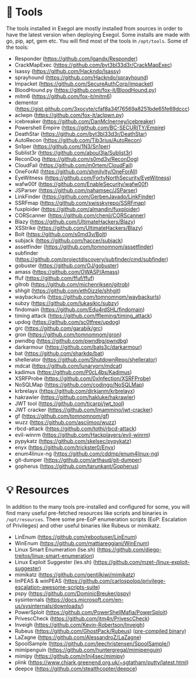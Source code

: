 # :wrench: Tools
  The tools installed in Exegol are mostly installed from sources in order to have the latest version when deploying Exegol. Some installs are made with go, pip, apt, gem etc. You will find most of the tools in `/opt/tools`.
  Some of the tools:
  - Responder (https://github.com/lgandx/Responder)
  - CrackMapExec (https://github.com/byt3bl33d3r/CrackMapExec)
  - lsassy (https://github.com/Hackndo/lsassy)
  - sprayhound (https://github.com/Hackndo/sprayhound)
  - Impacket (https://github.com/SecureAuthCorp/impacket)
  - BloodHound.py (https://github.com/fox-it/BloodHound.py)
  - mitm6 (https://github.com/fox-it/mitm6)
  - dementor (https://gist.github.com/3xocyte/cfaf8a34f76569a8251bde65fe69dccc)
  - aclwpn (https://github.com/fox-it/aclpwn.py)
  - icebreaker (https://github.com/DanMcInerney/icebreaker)
  - Powershell Empire (https://github.com/BC-SECURITY/Empire)
  - DeathStar (https://github.com/byt3bl33d3r/DeathStar)
  - AutoRecon (https://github.com/Tib3rius/AutoRecon)
  - Sn1per (https://github.com/1N3/Sn1per)
  - Sublist3r (https://github.com/aboul3la/Sublist3r)
  - ReconDog (https://github.com/s0md3v/ReconDog)
  - CloudFail (https://github.com/m0rtem/CloudFail)
  - OneForAll (https://github.com/shmilylty/OneForAll)
  - EyeWitness (https://github.com/FortyNorthSecurity/EyeWitness)
  - wafw00f (https://github.com/EnableSecurity/wafw00f)
  - JSParser (https://github.com/nahamsec/JSParser)
  - LinkFinder (https://github.com/GerbenJavado/LinkFinder)
  - SSRFmap (https://github.com/swisskyrepo/SSRFmap)
  - fuxploider (https://github.com/almandin/fuxploider)
  - CORScanner (https://github.com/chenjj/CORScanner)
  - Blazy (https://github.com/UltimateHackers/Blazy)
  - XSStrike (https://github.com/UltimateHackers/Blazy)
  - Bolt (https://github.com/s0md3v/Bolt)
  - subjack (https://github.com/haccer/subjack)
  - assetfinder (https://github.com/tomnomnom/assetfinder)
  - subfinder (https://github.com/projectdiscovery/subfinder/cmd/subfinder)
  - gobuster (https://github.com/OJ/gobuster)
  - amass (https://github.com/OWASP/Amass)
  - ffuf (https://github.com/ffuf/ffuf)
  - gitrob (https://github.com/michenriksen/gitrob)
  - shhgit (https://github.com/eth0izzle/shhgit)
  - waybackurls (https://github.com/tomnomnom/waybackurls)
  - subzy (https://github.com/lukasikic/subzy)
  - findomain (https://github.com/Edu4rdSHL/findomain)
  - timing attack (https://github.com/ffleming/timing_attack)
  - updog (https://github.com/sc0tfree/updog)
  - grc (https://github.com/garabik/grc)
  - gron (https://github.com/tomnomnom/gron)
  - pwndbg (https://github.com/pwndbg/pwndbg)
  - darkarmour (https://github.com/bats3c/darkarmour)
  - bat (https://github.com/sharkdp/bat)
  - shellerator (https://github.com/ShutdownRepo/shellerator)
  - mdcat (https://github.com/lunaryorn/mdcat)
  - kadimus (https://github.com/P0cL4bs/Kadimus)
  - XSRFProbe (https://github.com/0xInfection/XSRFProbe)
  - NoSQLMap (https://github.com/codingo/NoSQLMap)
  - krbrelayx (https://github.com/dirkjanm/krbrelayx)
  - hakrawler (https://github.com/hakluke/hakrawler)
  - JWT tool (https://github.com/ticarpi/jwt_tool)
  - JWT cracker (https://github.com/lmammino/jwt-cracker)
  - gf (https://github.com/tomnomnom/gf)
  - wuzz (https://github.com/asciimoo/wuzz)
  - rbcd-attack (https://github.com/tothi/rbcd-attack)
  - evil-winrm (https://github.com/Hackplayers/evil-winrm)
  - pypykatz (https://github.com/skelsec/pypykatz)
  - enyx (https://github.com/trickster0/Enyx)
  - enum4linux-ng (https://github.com/cddmp/enum4linux-ng)
  - git-dumper (https://github.com/arthaud/git-dumper)
  - gopherus (https://github.com/tarunkant/Gopherus)

# :bulb: Resources
  In addition to the many tools pre-installed and configured for some, you will find many useful pre-fetched resources like scripts and binaries in `/opt/resources`. There some pre-EoP enumeration scripts (EoP: Escalation of Privileges) and other useful binaries like Rubeus or mimikatz.
  - LinEnum (https://github.com/rebootuser/LinEnum)
  - WinEnum (https://github.com/mattiareggiani/WinEnum)
  - Linux Smart Enumeration (lse.sh) (https://github.com/diego-treitos/linux-smart-enumeration)
  - Linux Exploit Suggester (les.sh) (https://github.com/mzet-/linux-exploit-suggester)
  - mimikatz (https://github.com/gentilkiwi/mimikatz)
  - linPEAS & winPEAS (https://github.com/carlospolop/privilege-escalation-awesome-scripts-suite)
  - pspy (https://github.com/DominicBreuker/pspy)
  - sysinternals (https://docs.microsoft.com/en-us/sysinternals/downloads/)
  - PowerSploit (https://github.com/PowerShellMafia/PowerSploit)
  - PrivescCheck (https://github.com/itm4n/PrivescCheck)
  - Inveigh (https://github.com/Kevin-Robertson/Inveigh)
  - Rubeus (https://github.com/GhostPack/Rubeus) ([pre-compiled binary](https://github.com/r3motecontrol/Ghostpack-CompiledBinaries))
  - LaZagne (https://github.com/AlessandroZ/LaZagne)
  - SpoolSample (https://github.com/leechristensen/SpoolSample/)
  - mimipenguin (https://github.com/huntergregal/mimipenguin)
  - mimipy (https://github.com/n1nj4sec/mimipy)
  - plink (https://www.chiark.greenend.org.uk/~sgtatham/putty/latest.html)
  - deepce (https://github.com/stealthcopter/deepce)
